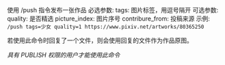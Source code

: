 使用 /push 指令发布一张作品
必选参数:
tags: 图片标签，用逗号隔开
可选参数:
quality: 是否精选
picture\_index: 图片序号
contribure\_from: 投稿来源
示例:
`/push tags=少女 quality=1 https://www.pixiv.net/artworks/80365250`

若使用此命令时回复了一个文件，则会使用回复的文件作为作品原图。

*具有 PUBLISH 权限的用户才能使用此命令*
